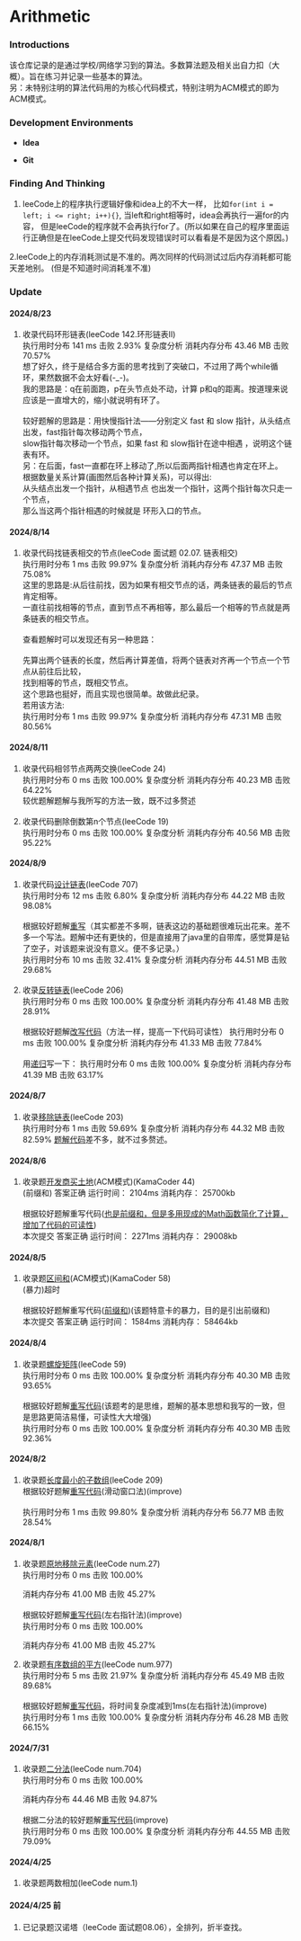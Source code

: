 # Arithmetic

### Introductions

该仓库记录的是通过学校/网络学习到的算法。多数算法题及相关出自力扣（大概）。旨在练习并记录一些基本的算法。
<br>另：未特别注明的算法代码用的为核心代码模式，特别注明为ACM模式的即为ACM模式。

### Development Environments

- **Idea**

- **Git**

### Finding And Thinking

1. leeCode上的程序执行逻辑好像和idea上的不大一样，
比如`for(int i = left; i <= right; i++){}`,
当left和right相等时，idea会再执行一遍for的内容，
但是leeCode的程序就不会再执行for了。(所以如果在自己的程序里面运行正确但是在leeCode上提交代码发现错误时可以看看是不是因为这个原因。)

2.leeCode上的内存消耗测试是不准的。两次同样的代码测试过后内存消耗都可能天差地别。
(但是不知道时间消耗准不准)
### Update

#### 2024/8/23
1. 收录代码环形链表(leeCode 142.环形链表Ⅱ)<br>
   执行用时分布
   141
   ms
   击败
   2.93%
   复杂度分析
   消耗内存分布
   43.46
   MB
   击败
   70.57%<br>
   想了好久，终于是结合多方面的思考找到了突破口，不过用了两个while循环，果然数据不会太好看(-_-)。<br>
   我的思路是：q在前面跑，p在头节点处不动，计算
   p和q的距离。按道理来说应该是一直增大的，缩小就说明有环了。<br>
   <br>
   较好题解的思路是：用快慢指针法——分别定义 fast 和 slow 指针，从头结点出发，fast指针每次移动两个节点，<br>
   slow指针每次移动一个节点，如果 fast 和 slow指针在途中相遇 ，说明这个链表有环。<br>
   另：在后面，fast一直都在环上移动了,所以后面两指针相遇也肯定在环上。<br>
   根据数量关系计算(画图然后各种计算关系)，可以得出:<br>
   从头结点出发一个指针，从相遇节点 也出发一个指针，这两个指针每次只走一个节点， <br>
   那么当这两个指针相遇的时候就是 环形入口的节点。
   
   
   

#### 2024/8/14
1. 收录代码找链表相交的节点(leeCode 面试题 02.07. 链表相交)<br>
   执行用时分布
   1
   ms
   击败
   99.97%
   复杂度分析
   消耗内存分布
   47.37
   MB
   击败
   75.08%<br>
   这里的思路是:从后往前找，因为如果有相交节点的话，两条链表的最后的节点肯定相等。<br>
   一直往前找相等的节点，直到节点不再相等，那么最后一个相等的节点就是两条链表的相交节点。<br><br>
   查看题解时可以发现还有另一种思路：<br><br>
   先算出两个链表的长度，然后再计算差值，将两个链表对齐再一个节点一个节点从前往后比较，<br>
   找到相等的节点，既相交节点。<br>
   这个思路也挺好，而且实现也很简单。故做此纪录。<br>
   若用该方法:<br>
   执行用时分布
   1
   ms
   击败
   99.97%
   复杂度分析
   消耗内存分布
   47.31
   MB
   击败
   80.56%

   
   
   
#### 2024/8/11 
1. 收录代码相邻节点两两交换(leeCode 24)<br>
   执行用时分布
   0
   ms
   击败
   100.00%
   复杂度分析
   消耗内存分布
   40.23
   MB
   击败
   64.22%<br>
   较优题解题解与我所写的方法一致，既不过多赘述<br><br>
2. 收录代码删除倒数第n个节点(leeCode 19)<br>
   执行用时分布
   0
   ms
   击败
   100.00%
   复杂度分析
   消耗内存分布
   40.56
   MB
   击败
   95.22%
   
#### 2024/8/9

1. 收录代码[设计链表](src/main/java/com/example/programmercarl/chain_table/design_linked_list/MyLinkedList.java)(leeCode 707)<br>
   执行用时分布
   12
   ms
   击败
   6.80%
   复杂度分析
   消耗内存分布
   44.22
   MB
   击败
   98.08%
   <br><br>
   根据较好题解[重写](src/main/java/com/example/programmercarl/chain_table/design_linked_list/MyLinkedListImprove.java)（其实都差不多啊，链表这边的基础题很难玩出花来。差不多一个写法。题解中还有更快的，但是直接用了java里的自带库，感觉算是钻了空子，对该题来说没有意义。便不多记录。）<br>
   执行用时分布
   10
   ms
   击败
   32.41%
   复杂度分析
   消耗内存分布
   44.51
   MB
   击败
   29.68%<br><br>
2. 收录[反转链表](src/main/java/com/example/programmercarl/chain_table/reverse_linked_list/Reverse.java)(leeCode 206)<br>
   执行用时分布
   0
   ms
   击败
   100.00%
   复杂度分析
   消耗内存分布
   41.48
   MB
   击败
   28.91%<br><br>
   根据较好题解[改写代码](src/main/java/com/example/programmercarl/chain_table/reverse_linked_list/Improve.java)（方法一样，提高一下代码可读性）
   执行用时分布
   0
   ms
   击败
   100.00%
   复杂度分析
   消耗内存分布
   41.33
   MB
   击败
   77.84%<br><br>
   用[递归](src/main/java/com/example/programmercarl/chain_table/reverse_linked_list/ImproveRecursion.java)写一下：
   执行用时分布
   0
   ms
   击败
   100.00%
   复杂度分析
   消耗内存分布
   41.39
   MB
   击败
   63.17%

   
#### 2024/8/7

1. 收录[移除链表](src/main/java/com/example/programmercarl/chain_table/remove_linked_list_element/RemoveElement.java)(leeCode 203)<br>
   执行用时分布
   1
   ms
   击败
   59.69%
   复杂度分析
   消耗内存分布
   44.32
   MB
   击败
   82.59%
   [题解代码](src/main/java/com/example/programmercarl/chain_table/remove_linked_list_element/Improve.java)差不多，就不过多赘述。

#### 2024/8/6
1. 收录题[开发商买土地](src/main/java/com/example/programmercarl/arrary/the_developer_buys_land/DeveloperBuysLand.java)(ACM模式)(KamaCoder 44)<br>
   (前缀和)
   答案正确
   运行时间：
   2104ms
   消耗内存：
   25700kb<br><br>
   根据较好题解重写代码([也是前缀和，但是多用现成的Math函数简化了计算，增加了代码的可读性](src/main/java/com/example/programmercarl/arrary/the_developer_buys_land/Improve.java))<br>
   本次提交
   答案正确
   运行时间：
   2271ms
   消耗内存：
   29008kb

#### 2024/8/5
1. 收录题[区间和](src/main/java/com/example/programmercarl/arrary/sum_of_intervals/SumOfIntervals.java)(ACM模式)(KamaCoder 58)<br>
   (暴力)超时
   <br><br>
   根据较好题解重写代码([前缀和](src/main/java/com/example/programmercarl/arrary/sum_of_intervals/Improve.java))(该题特意卡的暴力，目的是引出前缀和)<br>
   本次提交
   答案正确
   运行时间：
   1584ms
   消耗内存：
   58464kb

#### 2024/8/4

1. 收录题[螺旋矩阵](src/main/java/com/example/programmercarl/arrary/spiral_matrix/SpiralMatrix.java)(leeCode 59)<br>
   执行用时分布
   0
   ms
   击败
   100.00%
   复杂度分析
   消耗内存分布
   40.30
   MB
   击败
   93.65%<br><br>
    根据较好题解[重写代码](src/main/java/com/example/programmercarl/arrary/spiral_matrix/Improve.java)(该题考的是思维，题解的基本思想和我写的一致，但是思路更简洁易懂，可读性大大增强)<br>
   执行用时分布
   0
   ms
   击败
   100.00%
   复杂度分析
   消耗内存分布
   40.30
   MB
   击败
   92.36%

#### 2024/8/2

1. 收录题[长度最小的子数组](src/main/java/com/example/programmercarl/arrary/smallest_length_subarray/Smallest.java)(leeCode 209)<br>
   根据较好题解[重写代码](src/main/java/com/example/programmercarl/arrary/smallest_length_subarray/Improve.java)(滑动窗口法)(improve)<br><br>
   执行用时分布
   1
   ms
   击败
   99.80%
   复杂度分析
   消耗内存分布
   56.77
   MB
   击败
   28.54%

#### 2024/8/1

1. 收录题[原地移除元素](src/main/java/com/example/programmercarl/arrary/remove_element/RemoveElement.java)(leeCode num.27)<br>
   执行用时分布
   0
   ms
   击败
   100.00%

   消耗内存分布
   41.00
   MB
   击败
   45.27%<br><br>
   根据较好题解[重写代码](src/main/java/com/example/programmercarl/arrary/remove_element/Improve.java)(左右指针法)(improve)<br>
   执行用时分布
   0
   ms
   击败
   100.00%
   
   消耗内存分布
   41.00
   MB
   击败
   45.27%
2. 收录题[有序数组的平方](src/main/java/com/example/programmercarl/arrary/square_of_an_ordered_array/Square.java)(leeCode num.977)<br>
   执行用时分布
   5
   ms
   击败
   21.97%
   复杂度分析
   消耗内存分布
   45.49
   MB
   击败
   89.68%<br><br>
根据较好题解[重写代码](src/main/java/com/example/programmercarl/arrary/square_of_an_ordered_array/Improve.java)，将时间复杂度减到1ms(左右指针法)(improve)<br>
   执行用时分布
   1
   ms
   击败
   100.00%
   复杂度分析
   消耗内存分布
   46.28
   MB
   击败
   66.15%

#### 2024/7/31

1. 收录题[二分法](src/main/java/com/example/programmercarl/arrary/binary_search/BinarySearch.java)(leeCode num.704)<br>
   执行用时分布
   0
   ms
   击败
   100.00%

   消耗内存分布
   44.46
   MB
   击败
   94.87%<br><br>
根据二分法的较好题解[重写代码](src/main/java/com/example/programmercarl/arrary/binary_search/Improve.java)(improve)<br>
   执行用时分布
   0
   ms
   击败
   100.00%
   复杂度分析
   消耗内存分布
   44.55
   MB
   击败
   79.09%
#### 2024/4/25

1. 收录题两数相加(leeCode num.1)

#### 2024/4/25 前

1. 已记录题汉诺塔（leeCode 面试题08.06），全排列，折半查找。
